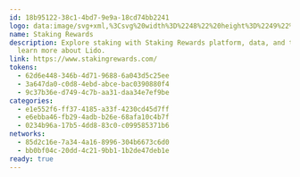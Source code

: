 ```yaml
---
id: 18b95122-38c1-4bd7-9e9a-18cd74bb2241
logo: data:image/svg+xml,%3Csvg%20width%3D%2248%22%20height%3D%2249%22%20viewBox%3D%220%200%2048%2049%22%20fill%3D%22none%22%20xmlns%3D%22http%3A%2F%2Fwww.w3.org%2F2000%2Fsvg%22%3E%0A%3Cpath%20d%3D%22M47.998%2024.7114C47.998%2011.4566%2037.2529%200.711426%2023.998%200.711426C10.7432%200.711426%20-0.00195312%2011.4566%20-0.00195312%2024.7114C-0.00195312%2037.9663%2010.7432%2048.7114%2023.998%2048.7114C37.2529%2048.7114%2047.998%2037.9663%2047.998%2024.7114Z%22%20fill%3D%22white%22%2F%3E%0A%3Cpath%20d%3D%22M10%2016V21.8049H16.8919V16H10ZM26.2162%2021.8049V16H40V21.8049H26.2162ZM10%2021.8049V27.6098H16.8919V21.8049H10ZM23.7838%2033H16.8919V21.8049H23.7838V33ZM33.1081%2033H26.2162V21.8049H33.1081V33Z%22%20fill%3D%22%23023BFF%22%2F%3E%0A%3C%2Fsvg%3E%0A
name: Staking Rewards
description: Explore staking with Staking Rewards platform, data, and tools and
  learn more about Lido.
link: https://www.stakingrewards.com/
tokens:
  - 62d6e448-346b-4d71-9688-6a043d5c25ee
  - 3a647da0-c0d8-4ebd-abce-bac0390880f4
  - 9c37b36e-d749-4c7b-aa31-daa34e7ef9be
categories:
  - e1e552f6-ff37-4185-a33f-4230cd45d7ff
  - e6ebba46-fb29-4adb-b26e-68afa10c4b7f
  - 0234b96a-17b5-4dd8-83c0-c099585371b6
networks:
  - 85d2c16e-7a34-4a16-8996-304b6673c6d0
  - bb0bf04c-20dd-4c21-9bb1-1b2de47deb1e
ready: true
---
```

